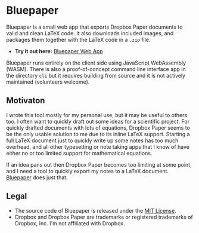 # Bluepaper

Bluepaper is a small web app that exports Dropbox Paper documents to valid and clean LaTeX code.
It also downloads included images, and packages them together with the LaTeX code in a `.zip` file.

- **Try it out here:** [Bluepaper Web App](https://robamler.github.io/bluepaper/)

Bluepaper runs entirely on the client side using JavaScript WebAssembly (WASM).
There is also a proof-of-concept command line interface app in the directory `cli` but it requires building from source and it is not actively maintained (volunteers welcome).


## Motivaton

I wrote this tool mostly for my personal use, but it may be useful to others too.
I often want to quickly draft out some ideas for a scientific project.
For quickly drafted documents with lots of equations, Dropbox Paper seems to be the only usable solution to me due to its inline LaTeX support.
Starting a full LaTeX document just to quickly write up some notes has too much overhead, and all other typesetting or note taking apps that I know of have either no or too limited support for mathematical equations.

If an idea pans out then Dropbox Paper becomes too limiting at some point, and I need a tool to quickly export my notes to a LaTeX document.
[Bluepaper](https://robamler.github.io/bluepaper/) does just that.


## Legal

- The source code of Bluepaper is released under the [MIT License](LICENSE).
- Dropbox and Dropbox Paper are trademarks or registered trademarks of Dropbox, Inc.
  I'm not affiliated with Dropbox.
